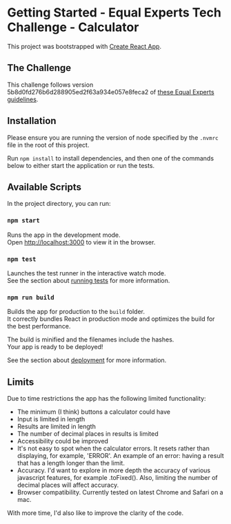 # Getting Started - Equal Experts Tech Challenge - Calculator

This project was bootstrapped with [Create React App](https://github.com/facebook/create-react-app).

## The Challenge

This challenge follows version 5b8d0fd276b6d288905ed2f63a934e057e8feca2 of [these Equal Experts guidelines](https://equalexperts.github.io/ee-tech-interviews-uk/calculator-problem.html).

## Installation

Please ensure you are running the version of node specified by the `.nvmrc` file in the root of this project.

Run `npm install` to install dependencies, and then one of the commands below to either start the application or run the tests.

## Available Scripts

In the project directory, you can run:

### `npm start`

Runs the app in the development mode.\
Open [http://localhost:3000](http://localhost:3000) to view it in the browser.

### `npm test`

Launches the test runner in the interactive watch mode.\
See the section about [running tests](https://facebook.github.io/create-react-app/docs/running-tests) for more information.

### `npm run build`

Builds the app for production to the `build` folder.\
It correctly bundles React in production mode and optimizes the build for the best performance.

The build is minified and the filenames include the hashes.\
Your app is ready to be deployed!

See the section about [deployment](https://facebook.github.io/create-react-app/docs/deployment) for more information.

## Limits

Due to time restrictions the app has the following limited functionality:

- The minimum (I think) buttons a calculator could have
- Input is limited in length
- Results are limited in length
- The number of decimal places in results is limited
- Accessibility could be improved
- It's not easy to spot when the calculator errors. It resets rather than displaying, for example, 'ERROR'. An example of an error: having a result that has a length longer than the limit.
- Accuracy. I'd want to explore in more depth the accuracy of various javascript features, for example .toFixed(). Also, limiting the number of decimal places will affect accuracy.
- Browser compatibility. Currently tested on latest Chrome and Safari on a mac.

With more time, I'd also like to improve the clarity of the code.
